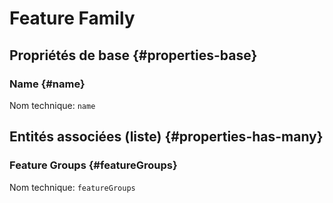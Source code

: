 #  Feature Family
<!--- THIS FILE IS GENERATED PLEASE DO NOT EDIT IT DIRECTLY --->



## Propriétés de base {#properties-base} ##

### Name {#name}



Nom technique: ```name```




## Entités associées (liste) {#properties-has-many} ##

###  Feature Groups {#featureGroups}



Nom technique: ```featureGroups```




